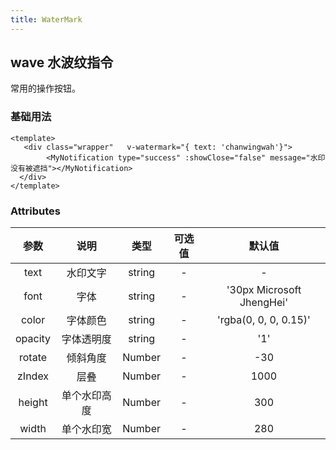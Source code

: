 ```yaml
---
title: WaterMark
---
```

## wave 水波纹指令

常用的操作按钮。

### 基础用法

<ClientOnly>
  <watermark-demos-1></watermark-demos-1>
</ClientOnly>

```vue
<template>
   <div class="wrapper"   v-watermark="{ text: 'chanwingwah'}">
        <MyNotification type="success" :showClose="false" message="水印没有被遮挡"></MyNotification>
  </div>
</template>
```


### Attributes
|参数| 说明 |  类型  | 可选值 | 默认值 |
| :-------------: |:-------------:| :-----:|:-----:|:-----:|
| text| 水印文字 | string | - |  -  
| font| 字体 | string | - |  '30px Microsoft JhengHei' 
| color| 字体颜色 | string | - |  'rgba(0, 0, 0, 0.15)' 
| opacity| 字体透明度 | string | - |  '1'
| rotate| 倾斜角度 | Number | - |  -30 
| zIndex| 层叠 | Number | - |  1000
| height| 单个水印高度 | Number | - |  300 
| width| 单个水印宽 | Number | - |  280
